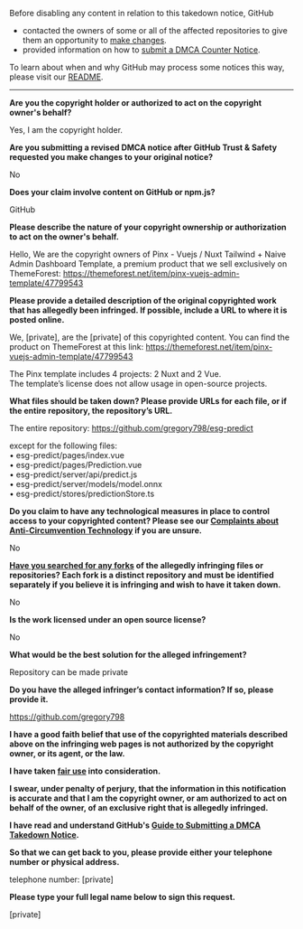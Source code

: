 Before disabling any content in relation to this takedown notice, GitHub
- contacted the owners of some or all of the affected repositories to give them an opportunity to [make changes](https://docs.github.com/en/github/site-policy/dmca-takedown-policy#a-how-does-this-actually-work).
- provided information on how to [submit a DMCA Counter Notice](https://docs.github.com/en/articles/guide-to-submitting-a-dmca-counter-notice).

To learn about when and why GitHub may process some notices this way, please visit our [README](https://github.com/github/dmca/blob/master/README.md#anatomy-of-a-takedown-notice).

---

**Are you the copyright holder or authorized to act on the copyright owner's behalf?**

Yes, I am the copyright holder.

**Are you submitting a revised DMCA notice after GitHub Trust & Safety requested you make changes to your original notice?**

No

**Does your claim involve content on GitHub or npm.js?**

GitHub

**Please describe the nature of your copyright ownership or authorization to act on the owner's behalf.**

Hello,
We are the copyright owners of Pinx - Vuejs / Nuxt Tailwind + Naive Admin Dashboard Template, a premium product that we sell exclusively on ThemeForest: https://themeforest.net/item/pinx-vuejs-admin-template/47799543

**Please provide a detailed description of the original copyrighted work that has allegedly been infringed. If possible, include a URL to where it is posted online.**

We, [private], are the [private] of this copyrighted content. You can find the product on ThemeForest at this link: https://themeforest.net/item/pinx-vuejs-admin-template/47799543

The Pinx template includes 4 projects: 2 Nuxt and 2 Vue.  
The template’s license does not allow usage in open-source projects.

**What files should be taken down? Please provide URLs for each file, or if the entire repository, the repository’s URL.**

The entire repository: https://github.com/gregory798/esg-predict

except for the following files:  
• esg-predict/pages/index.vue  
• esg-predict/pages/Prediction.vue  
• esg-predict/server/api/predict.js  
• esg-predict/server/models/model.onnx  
• esg-predict/stores/predictionStore.ts

**Do you claim to have any technological measures in place to control access to your copyrighted content? Please see our <a href="https://docs.github.com/articles/guide-to-submitting-a-dmca-takedown-notice#complaints-about-anti-circumvention-technology">Complaints about Anti-Circumvention Technology</a> if you are unsure.**

No

**<a href="https://docs.github.com/articles/dmca-takedown-policy#b-what-about-forks-or-whats-a-fork">Have you searched for any forks</a> of the allegedly infringing files or repositories? Each fork is a distinct repository and must be identified separately if you believe it is infringing and wish to have it taken down.**

No

**Is the work licensed under an open source license?**

No

**What would be the best solution for the alleged infringement?**

Repository can be made private

**Do you have the alleged infringer’s contact information? If so, please provide it.**

https://github.com/gregory798

**I have a good faith belief that use of the copyrighted materials described above on the infringing web pages is not authorized by the copyright owner, or its agent, or the law.**

**I have taken <a href="https://www.lumendatabase.org/topics/22">fair use</a> into consideration.**

**I swear, under penalty of perjury, that the information in this notification is accurate and that I am the copyright owner, or am authorized to act on behalf of the owner, of an exclusive right that is allegedly infringed.**

**I have read and understand GitHub's <a href="https://docs.github.com/articles/guide-to-submitting-a-dmca-takedown-notice/">Guide to Submitting a DMCA Takedown Notice</a>.**

**So that we can get back to you, please provide either your telephone number or physical address.**

telephone number: [private]

**Please type your full legal name below to sign this request.**

[private]
